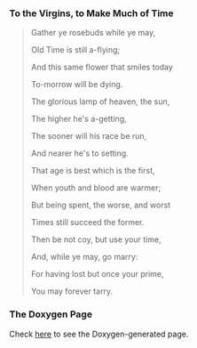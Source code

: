 ### To the Virgins, to Make Much of Time

> Gather ye rosebuds while ye may,
>
> Old Time is still a-flying;
> 
> And this same flower that smiles today
> 
> To-morrow will be dying.
> 
> The glorious lamp of heaven, the sun,
> 
> The higher he's a-getting,
> 
> The sooner will his race be run,
> 
> And nearer he's to setting.
> 
> That age is best which is the first,
> 
> When youth and blood are warmer;
> 
> But being spent, the worse, and worst
> 
> Times still succeed the former.
> 
> Then be not coy, but use your time,
> 
> And, while ye may, go marry:
> 
> For having lost but once your prime,
> 
> You may forever tarry.

### The Doxygen Page

Check [here](https://chao8219.github.io/Doxygen_Example/html/index.html)
to see the Doxygen-generated page.